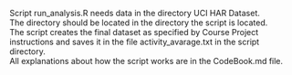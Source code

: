 Script run_analysis.R needs data in the directory UCI HAR Dataset.  
The directory should be located in the directory the script is located.  
The script creates the final dataset as specified by Course Project instructions
and saves it in the file activity_avarage.txt in the script directory.  
All explanations about how the script works are in the CodeBook.md file.